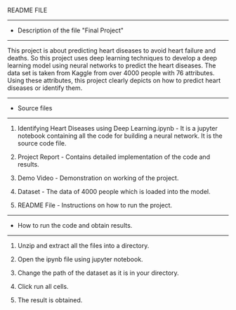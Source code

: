 
README FILE

*******************************************************
*  Description of the file "Final Project"
*******************************************************

This project is about predicting heart diseases to avoid heart failure and deaths. So this project uses deep learning techniques to develop a deep learning model using neural networks to predict the heart diseases. The data set is taken from Kaggle from over 4000 people with 76 attributes. Using these attributes, this project clearly depicts on how to predict heart diseases or identify them.

*******************************************************
*  Source files
*******************************************************

1. Identifying Heart Diseases using Deep Learning.ipynb - It is a jupyter notebook containing all the code for building a neural network. It is the source code file.

2. Project Report - Contains detailed implementation of the code and results.

3. Demo Video - Demonstration on working of the project. 

4. Dataset - The data of 4000 people which is loaded into the model. 

5. README File - Instructions on how to run the project.


*******************************************************
*  How to run the code and obtain results.
*******************************************************

1. Unzip and extract all the files into a directory.

2. Open the ipynb file using jupyter notebook.

3. Change the path of the dataset as it is in your directory.

4. Click run all cells.

5. The result is obtained.
